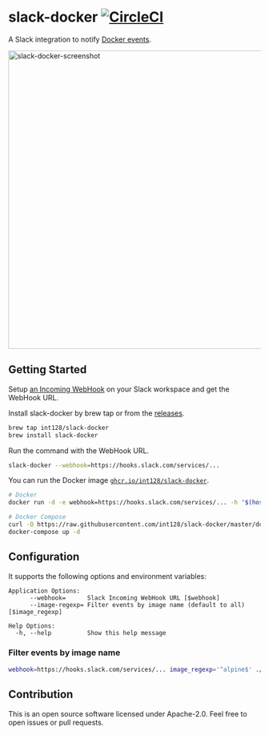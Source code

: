 # slack-docker [![CircleCI](https://circleci.com/gh/int128/slack-docker.svg?style=shield)](https://circleci.com/gh/int128/slack-docker)

A Slack integration to notify [Docker events](https://docs.docker.com/engine/reference/commandline/events/).

<img width="596" alt="slack-docker-screenshot" src="https://user-images.githubusercontent.com/321266/47410763-c7682d80-d7a1-11e8-8f05-c80786152604.png">


## Getting Started

Setup [an Incoming WebHook](https://my.slack.com/services/new/incoming-webhook) on your Slack workspace and get the WebHook URL.

Install slack-docker by brew tap or from the [releases](https://github.com/int128/slack-docker/releases).

```sh
brew tap int128/slack-docker
brew install slack-docker
```

Run the command with the WebHook URL.

```sh
slack-docker --webhook=https://hooks.slack.com/services/...
```

You can run the Docker image [`ghcr.io/int128/slack-docker`](https://ghcr.io/int128/slack-docker).

```sh
# Docker
docker run -d -e webhook=https://hooks.slack.com/services/... -h "$(hostname)" -v /var/run/docker.sock:/var/run/docker.sock ghcr.io/int128/slack-docker

# Docker Compose
curl -O https://raw.githubusercontent.com/int128/slack-docker/master/docker-compose.yml
docker-compose up -d
```


## Configuration

It supports the following options and environment variables:

```
Application Options:
      --webhook=      Slack Incoming WebHook URL [$webhook]
      --image-regexp= Filter events by image name (default to all) [$image_regexp]

Help Options:
  -h, --help          Show this help message
```


### Filter events by image name

```sh
webhook=https://hooks.slack.com/services/... image_regexp='^alpine$' ./slack-docker
```


## Contribution

This is an open source software licensed under Apache-2.0.
Feel free to open issues or pull requests.

